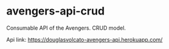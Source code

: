 # avengers-api-crud
Consumable API of the Avengers. CRUD model.

Api link: https://douglasvolcato-avengers-api.herokuapp.com/
